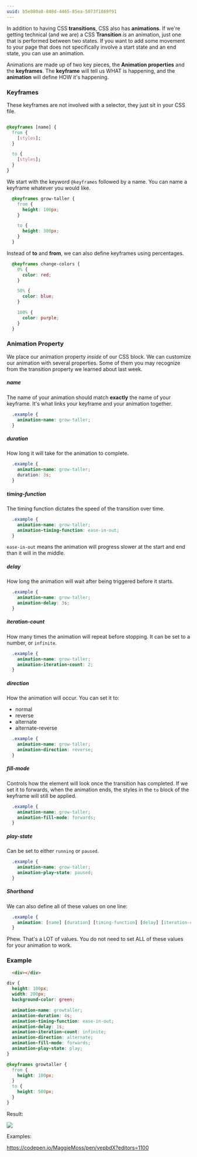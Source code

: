 ```yaml
---
uuid: b5e880a8-848d-4465-85ea-5073f1869f91
---
```


In addition to having CSS **transitions**, CSS also has **animations**. If we're getting technical (and we are) a CSS **Transition** *is* an animation, just one that is performed between two states. If you want to add some movement to your page that does not specifically involve a start state and an end state, you can use an animation.

Animations are made up of two key pieces, the **Animation properties** and the **keyframes**.
The **keyframe** will tell us WHAT is happening, and the **animation** will define HOW it's happening.

### Keyframes

These keyframes are not involved with a selector, they just sit in your CSS file.

```css

@keyframes [name] {
  from {
    [styles];
  }

  to {
    [styles];
  }
}
```

We start with the keyword `@keyframes` followed by a name. You can name a keyframe whatever you would like.


```css
  @keyframes grow-taller {
    from {
      height: 100px;
    }

    to {
      height: 300px;
    }
  }
```

Instead of **to** and **from**, we can also define keyframes using percentages.

```css
  @keyframes change-colors {
    0% {
      color: red;
    }

    50% {
      color: blue;
    }

    100% {
      color: purple;
    }
  }
```



### Animation Property

We place our animation property *inside* of our CSS block. We can customize our animation
with several properties. Some of them you may recognize from the transition property we learned about last week.

##### name

The name of your animation should match **exactly** the name of your keyframe.
It's what links your keyframe and your animation together.

```css
  .example {
    animation-name: grow-taller;    
  }
```

##### duration
How long it will take for the animation to complete.

```css
  .example {
    animation-name: grow-taller;
    duration: 3s;
  }
```

##### timing-function

The timing function dictates the speed of the transition over time.

```css
  .example {
    animation-name: grow-taller;
    animation-timing-function: ease-in-out;
  }
```
`ease-in-out` means the animation will progress slower at the start and end than it will in the middle.

##### delay

How long the animation will wait after being triggered before it starts.

```css
  .example {
    animation-name: grow-taller;
    animation-delay: 3s;
  }
```

##### iteration-count

How many times the animation will repeat before stopping. It can be set to a number, or `infinite`.

```css
  .example {
    animation-name: grow-taller;
    animation-iteration-count: 2;
  }
```

##### direction

How the animation will occur. You can set it to:
- normal
- reverse
- alternate
- alternate-reverse

```css
  .example {
    animation-name: grow-taller;
    animation-direction: reverse;
  }
```

##### fill-mode

Controls how the element will look once the transition has completed. If we set it to forwards, when the animation ends, the styles in the `to` block of the keyframe will still be applied.

```css
  .example {
    animation-name: grow-taller;
    animation-fill-mode: forwards;
  }
```

##### play-state

Can be set to either `running` or `paused`.

```css
  .example {
    animation-name: grow-taller;
    animation-play-state: paused;
  }
```

##### Shorthand
We can also define all of these values on one line:

```css
  .example {
    animation: [name] [duration] [timing-function] [delay] [iteration-count] [direction] [fill-mode] [play-state];
  }
```

Phew. That's a LOT of values. You do not need to set ALL of these values for your animation to work.

### Example

```html
  <div></div>
```

```css
div {
  height: 100px;
  width: 200px;
  background-color: green;

  animation-name: growtaller;
  animation-duration: 4s;
  animation-timing-function: ease-in-out;
  animation-delay: 1s;
  animation-iteration-count: infinite;
  animation-direction: alternate;
  animation-fill-mode: forwards;
  animation-play-state: play;
}

@keyframes growtaller {
  from {
    height: 100px;
  }
  to {
    height: 500px;
  }
}
```

Result:

![](https://cl.ly/3B1O200B2628/Screen%20Recording%202017-10-01%20at%2004.56%20PM.gif)


Examples:

https://codepen.io/MaggieMoss/pen/vepbdX?editors=1100
